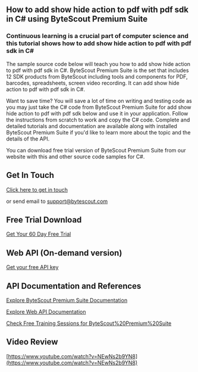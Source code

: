 ## How to add show hide action to pdf with pdf sdk in C# using ByteScout Premium Suite

### Continuous learning is a crucial part of computer science and this tutorial shows how to add show hide action to pdf with pdf sdk in C#

The sample source code below will teach you how to add show hide action to pdf with pdf sdk in C#. ByteScout Premium Suite is the set that includes 12 SDK products from ByteScout including tools and components for PDF, barcodes, spreadsheets, screen video recording. It can add show hide action to pdf with pdf sdk in C#.

Want to save time? You will save a lot of time on writing and testing code as you may just take the C# code from ByteScout Premium Suite for add show hide action to pdf with pdf sdk below and use it in your application. Follow the instructions from scratch to work and copy the C# code. Complete and detailed tutorials and documentation are available along with installed ByteScout Premium Suite if you'd like to learn more about the topic and the details of the API.

You can download free trial version of ByteScout Premium Suite from our website with this and other source code samples for C#.

## Get In Touch

[Click here to get in touch](https://bytescout.zendesk.com/hc/en-us/requests/new?subject=ByteScout%20Premium%20Suite%20Question)

or send email to [support@bytescout.com](mailto:support@bytescout.com?subject=ByteScout%20Premium%20Suite%20Question) 

## Free Trial Download

[Get Your 60 Day Free Trial](https://bytescout.com/download/web-installer?utm_source=github-readme)

## Web API (On-demand version)

[Get your free API key](https://pdf.co/documentation/api?utm_source=github-readme)

## API Documentation and References

[Explore ByteScout Premium Suite Documentation](https://bytescout.com/documentation/index.html?utm_source=github-readme)

[Explore Web API Documentation](https://pdf.co/documentation/api?utm_source=github-readme)

[Check Free Training Sessions for ByteScout%20Premium%20Suite](https://academy.bytescout.com/)

## Video Review

[https://www.youtube.com/watch?v=NEwNs2b9YN8](https://www.youtube.com/watch?v=NEwNs2b9YN8)